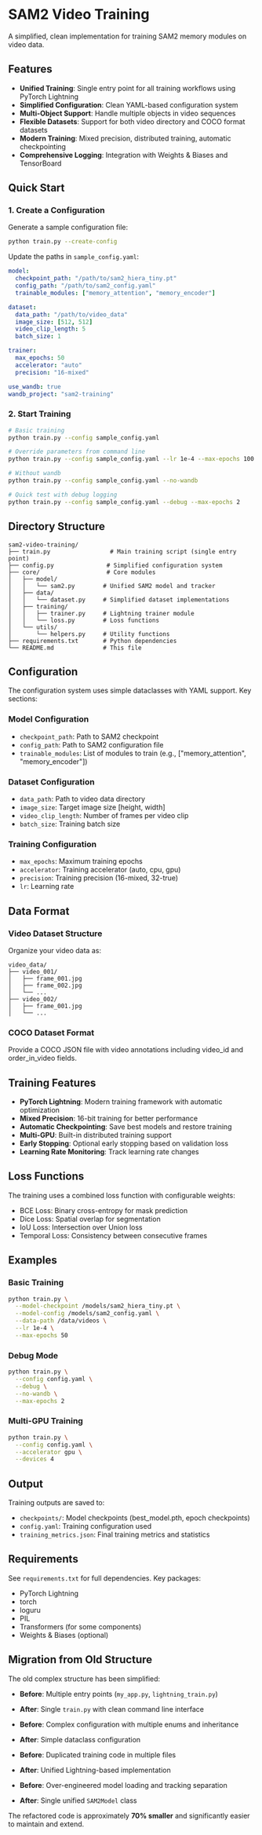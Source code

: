 # SAM2 Video Training

A simplified, clean implementation for training SAM2 memory modules on video data.

## Features

- **Unified Training**: Single entry point for all training workflows using PyTorch Lightning
- **Simplified Configuration**: Clean YAML-based configuration system
- **Multi-Object Support**: Handle multiple objects in video sequences
- **Flexible Datasets**: Support for both video directory and COCO format datasets
- **Modern Training**: Mixed precision, distributed training, automatic checkpointing
- **Comprehensive Logging**: Integration with Weights & Biases and TensorBoard

## Quick Start

### 1. Create a Configuration

Generate a sample configuration file:

```bash
python train.py --create-config
```

Update the paths in `sample_config.yaml`:

```yaml
model:
  checkpoint_path: "/path/to/sam2_hiera_tiny.pt"
  config_path: "/path/to/sam2_config.yaml"
  trainable_modules: ["memory_attention", "memory_encoder"]

dataset:
  data_path: "/path/to/video_data"
  image_size: [512, 512]
  video_clip_length: 5
  batch_size: 1

trainer:
  max_epochs: 50
  accelerator: "auto"
  precision: "16-mixed"

use_wandb: true
wandb_project: "sam2-training"
```

### 2. Start Training

```bash
# Basic training
python train.py --config sample_config.yaml

# Override parameters from command line
python train.py --config sample_config.yaml --lr 1e-4 --max-epochs 100

# Without wandb
python train.py --config sample_config.yaml --no-wandb

# Quick test with debug logging
python train.py --config sample_config.yaml --debug --max-epochs 2
```

## Directory Structure

```
sam2-video-training/
├── train.py                 # Main training script (single entry point)
├── config.py               # Simplified configuration system
├── core/                   # Core modules
│   ├── model/
│   │   └── sam2.py        # Unified SAM2 model and tracker
│   ├── data/
│   │   └── dataset.py     # Simplified dataset implementations
│   ├── training/
│   │   ├── trainer.py     # Lightning trainer module
│   │   └── loss.py        # Loss functions
│   └── utils/
│       └── helpers.py     # Utility functions
├── requirements.txt       # Python dependencies
└── README.md              # This file
```

## Configuration

The configuration system uses simple dataclasses with YAML support. Key sections:

### Model Configuration
- `checkpoint_path`: Path to SAM2 checkpoint
- `config_path`: Path to SAM2 configuration file  
- `trainable_modules`: List of modules to train (e.g., ["memory_attention", "memory_encoder"])

### Dataset Configuration  
- `data_path`: Path to video data directory
- `image_size`: Target image size [height, width]
- `video_clip_length`: Number of frames per video clip
- `batch_size`: Training batch size

### Training Configuration
- `max_epochs`: Maximum training epochs
- `accelerator`: Training accelerator (auto, cpu, gpu)
- `precision`: Training precision (16-mixed, 32-true)
- `lr`: Learning rate

## Data Format

### Video Dataset Structure
Organize your video data as:
```
video_data/
├── video_001/
│   ├── frame_001.jpg
│   ├── frame_002.jpg
│   └── ...
├── video_002/
│   ├── frame_001.jpg
│   └── ...
```

### COCO Dataset Format
Provide a COCO JSON file with video annotations including video_id and order_in_video fields.

## Training Features

- **PyTorch Lightning**: Modern training framework with automatic optimization
- **Mixed Precision**: 16-bit training for better performance
- **Automatic Checkpointing**: Save best models and restore training
- **Multi-GPU**: Built-in distributed training support
- **Early Stopping**: Optional early stopping based on validation loss
- **Learning Rate Monitoring**: Track learning rate changes

## Loss Functions

The training uses a combined loss function with configurable weights:
- BCE Loss: Binary cross-entropy for mask prediction
- Dice Loss: Spatial overlap for segmentation
- IoU Loss: Intersection over Union loss  
- Temporal Loss: Consistency between consecutive frames

## Examples

### Basic Training
```bash
python train.py \
  --model-checkpoint /models/sam2_hiera_tiny.pt \
  --model-config /models/sam2_config.yaml \
  --data-path /data/videos \
  --lr 1e-4 \
  --max-epochs 50
```

### Debug Mode
```bash
python train.py \
  --config config.yaml \
  --debug \
  --no-wandb \
  --max-epochs 2
```

### Multi-GPU Training
```bash
python train.py \
  --config config.yaml \
  --accelerator gpu \
  --devices 4
```

## Output

Training outputs are saved to:
- `checkpoints/`: Model checkpoints (best_model.pth, epoch checkpoints)
- `config.yaml`: Training configuration used
- `training_metrics.json`: Final training metrics and statistics

## Requirements

See `requirements.txt` for full dependencies. Key packages:
- PyTorch Lightning
- torch
- loguru
- PIL
- Transformers (for some components)
- Weights & Biases (optional)

## Migration from Old Structure

The old complex structure has been simplified:

- **Before**: Multiple entry points (`my_app.py`, `lightning_train.py`)
- **After**: Single `train.py` with clean command line interface

- **Before**: Complex configuration with multiple enums and inheritance
- **After**: Simple dataclass configuration

- **Before**: Duplicated training code in multiple files  
- **After**: Unified Lightning-based implementation

- **Before**: Over-engineered model loading and tracking separation
- **After**: Single unified `SAM2Model` class

The refactored code is approximately **70% smaller** and significantly easier to maintain and extend.